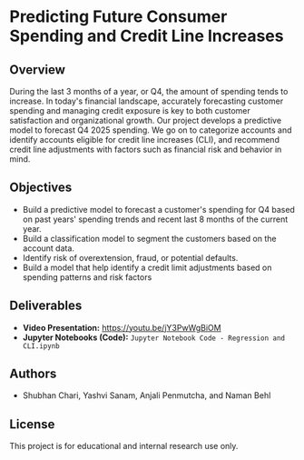 # Predicting Future Consumer Spending and Credit Line Increases

## Overview
During the last 3 months of a year, or Q4, the amount of spending tends to increase. In today's financial landscape, accurately forecasting customer spending and managing credit exposure is key to both customer satisfaction and organizational growth. Our project develops a predictive model to forecast Q4 2025 spending. We go on to categorize accounts and identify accounts eligible for credit line increases (CLI), and recommend credit line adjustments with factors such as financial risk and behavior in mind.

## Objectives
- Build a predictive model to forecast a customer's spending for Q4 based on past years' spending trends and recent last 8 months of the current year.
- Build a classification model to segment the customers based on the account data.
- Identify risk of overextension, fraud, or potential defaults.
- Build a model that help identify a credit limit adjustments based on spending patterns and risk factors

## Deliverables
- **Video Presentation:** https://youtu.be/jY3PwWgBiOM
- **Jupyter Notebooks (Code):** `Jupyter Notebook Code - Regression and CLI.ipynb`

## Authors
- Shubhan Chari, Yashvi Sanam, Anjali Penmutcha, and Naman Behl

## License
This project is for educational and internal research use only.
